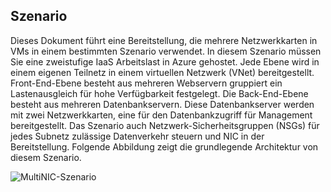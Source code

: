 ## <a name="scenario"></a>Szenario

Dieses Dokument führt eine Bereitstellung, die mehrere Netzwerkkarten in VMs in einem bestimmten Szenario verwendet. In diesem Szenario müssen Sie eine zweistufige IaaS Arbeitslast in Azure gehostet. Jede Ebene wird in einem eigenen Teilnetz in einem virtuellen Netzwerk (VNet) bereitgestellt. Front-End-Ebene besteht aus mehreren Webservern gruppiert ein Lastenausgleich für hohe Verfügbarkeit festgelegt. Die Back-End-Ebene besteht aus mehreren Datenbankservern. Diese Datenbankserver werden mit zwei Netzwerkkarten, eine für den Datenbankzugriff für Management bereitgestellt. Das Szenario auch Netzwerk-Sicherheitsgruppen (NSGs) für jedes Subnetz zulässige Datenverkehr steuern und NIC in der Bereitstellung. Folgende Abbildung zeigt die grundlegende Architektur von diesem Szenario.  

![MultiNIC-Szenario](./media/virtual-network-deploy-multinic-scenario-include/Figure1.png)

